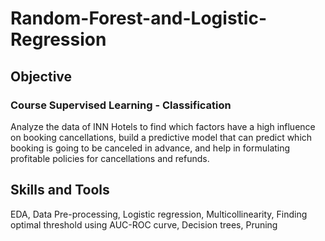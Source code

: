 # Random-Forest-and-Logistic-Regression

## Objective
### Course Supervised Learning - Classification
Analyze the data of INN Hotels to find which factors have a high influence on booking cancellations, build a predictive model that can predict which booking is going to be canceled in advance, and help in formulating profitable policies for cancellations and refunds.

## Skills and Tools
EDA, Data Pre-processing, Logistic regression, Multicollinearity, Finding optimal threshold using AUC-ROC curve, Decision trees, Pruning
